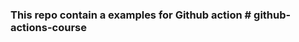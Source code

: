 ### This repo contain a examples for Github action #   g i t h u b - a c t i o n s - c o u r s e  
 